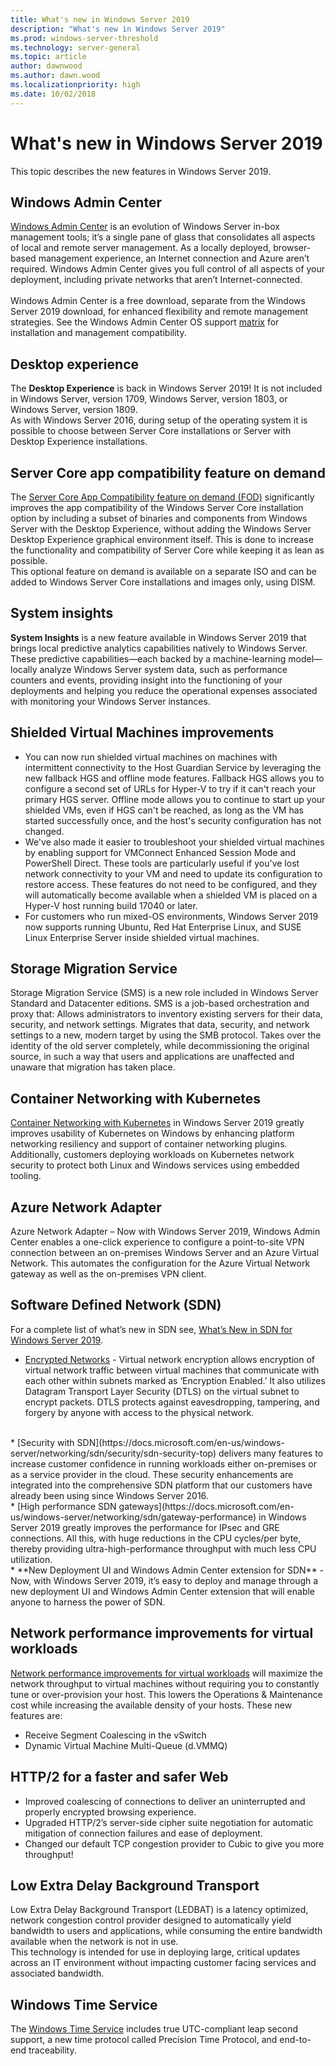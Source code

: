 ```yaml
---
title: What's new in Windows Server 2019
description: "What's new in Windows Server 2019"
ms.prod: windows-server-threshold
ms.technology: server-general
ms.topic: article
author: dawnwood
ms.author: dawn.wood
ms.localizationpriority: high
ms.date: 10/02/2018
---
```


# What's new in Windows Server 2019

This topic describes the new features in Windows Server 2019. 

## Windows Admin Center

[Windows Admin Center](https://docs.microsoft.com/en-us/windows-server/manage/windows-admin-center/overview) is an evolution of Windows Server in-box management tools; it’s a single pane of glass that consolidates all aspects of local and remote server management. 
As a locally deployed, browser-based management experience, an Internet connection and Azure aren’t required. Windows Admin Center gives you full control of all aspects of your deployment, 
including private networks that aren’t Internet-connected.
<br/><br/>
Windows Admin Center is a free download, separate from the Windows Server 2019 download, for enhanced flexibility and remote management strategies.  See the Windows Admin Center OS support [matrix](https://docs.microsoft.com/en-us/windows-server/manage/windows-admin-center/plan/installation-options) for installation and management compatibility.

## Desktop experience

The <b>Desktop Experience</b> is back in Windows Server 2019!  It is not included in Windows Server, version 1709, Windows Server, version 1803, or Windows Server, version 1809.  
As with Windows Server 2016, during setup of the operating system it is possible to choose between Server Core installations or Server with Desktop Experience installations.

## Server Core app compatibility feature on demand

The [Server Core App Compatibility feature on demand (FOD)](https://docs.microsoft.com/en-us/windows-server/get-started-19/install-fod-19) significantly improves the app compatibility of the Windows Server Core installation option by including a subset of binaries and components from Windows Server with the Desktop Experience, without adding the Windows Server Desktop Experience graphical environment itself.  This is done to increase the functionality and compatibility of Server Core while keeping it as lean as possible.  
This optional feature on demand is available on a separate ISO and can be added to Windows Server Core installations and images only, using DISM. 

## System insights

<b>System Insights</b> is a new feature available in Windows Server 2019 that brings local predictive analytics capabilities natively to Windows Server. These predictive capabilities—each backed by a machine-learning model—locally analyze Windows Server system data, such as performance counters and events, 
providing insight into the functioning of your deployments and helping you reduce the operational expenses associated with monitoring your Windows Server instances. 

## Shielded Virtual Machines improvements

* You can now run shielded virtual machines on machines with intermittent connectivity to the Host Guardian Service by leveraging the new fallback HGS and offline mode features. Fallback HGS allows you to configure a second set of URLs for Hyper-V to try if it can't reach your primary HGS server. 
Offline mode allows you to continue to start up your shielded VMs, even if HGS can't be reached, as long as the VM has started successfully once, and the host's security configuration has not changed.
* We've also made it easier to troubleshoot your shielded virtual machines by enabling support for VMConnect Enhanced Session Mode and PowerShell Direct. These tools are particularly useful if you've lost network connectivity to your VM and need to update its configuration to restore access. 
These features do not need to be configured, and they will automatically become available when a shielded VM is placed on a Hyper-V host running build 17040 or later.
* For customers who run mixed-OS environments, Windows Server 2019 now supports running Ubuntu, Red Hat Enterprise Linux, and SUSE Linux Enterprise Server inside shielded virtual machines. 

## Storage Migration Service

Storage Migration Service (SMS) is a new role included in Windows Server Standard and Datacenter editions. SMS is a job-based orchestration and proxy that:
Allows administrators to inventory existing servers for their data, security, and network settings.
Migrates that data, security, and network settings to a new, modern target by using the SMB protocol.
Takes over the identity of the old server completely, while decommissioning the original source, in such a way that users and applications are unaffected and unaware that migration has taken place. 

## Container Networking with Kubernetes

[Container Networking with Kubernetes](https://docs.microsoft.com/en-us/windows-server/networking/sdn/technologies/containers/container-networking-overview) in Windows Server 2019 greatly improves usability of Kubernetes on Windows by enhancing platform networking resiliency and support of container networking plugins. 
Additionally, customers deploying workloads on Kubernetes network security to protect both Linux and Windows services using embedded tooling.

## Azure Network Adapter

Azure Network Adapter – Now with Windows Server 2019, Windows Admin Center enables a one-click experience to configure a point-to-site VPN connection between an on-premises Windows Server and an Azure Virtual Network.
This automates the configuration for the Azure Virtual Network gateway as well as the on-premises VPN client.  

## Software Defined Network (SDN)

For a complete list of what’s new in SDN see, [What’s New in SDN for Windows Server 2019](https://docs.microsoft.com/en-us/windows-server/networking/sdn/sdn-whats-new).
<br/>
* [Encrypted Networks](https://docs.microsoft.com/en-us/windows-server/networking/sdn/sdn-whats-new) - Virtual network encryption allows encryption of virtual network traffic between virtual machines that communicate with each other within subnets marked as ‘Encryption Enabled.’ 
It also utilizes Datagram Transport Layer Security (DTLS) on the virtual subnet to encrypt packets. DTLS protects against eavesdropping, tampering, and forgery by anyone with access to the physical network.
<br/>
* [Security with SDN](https://docs.microsoft.com/en-us/windows-server/networking/sdn/security/sdn-security-top) delivers many features to increase customer confidence in running workloads either on-premises or as a service provider in the cloud. 
These security enhancements are integrated into the comprehensive SDN platform that our customers have already been using since Windows Server 2016.
<br/>
* [High performance SDN gateways](https://docs.microsoft.com/en-us/windows-server/networking/sdn/gateway-performance) in Windows Server 2019 greatly improves the performance for IPsec and GRE connections. 
All this, with huge reductions in the CPU cycles/per byte, thereby providing ultra-high-performance throughput with much less CPU utilization.
<br/>
* **New Deployment UI and Windows Admin Center extension for SDN** - Now, with Windows Server 2019, it’s easy to deploy and manage through a new deployment UI and Windows Admin Center extension 
that will enable anyone to harness the power of SDN. 

## Network performance improvements for virtual workloads

[Network performance improvements for virtual workloads](https://docs.microsoft.com/en-us/windows-server/networking/technologies/hpn/hpn-insider-preview) will maximize the network throughput to virtual machines without requiring you to constantly tune or over-provision your host. This lowers the Operations & Maintenance cost while increasing the available density of your hosts. These new features are:

* Receive Segment Coalescing in the vSwitch
* Dynamic Virtual Machine Multi-Queue (d.VMMQ)

## HTTP/2 for a faster and safer Web

* Improved coalescing of connections to deliver an uninterrupted and properly encrypted browsing experience.
* Upgraded HTTP/2’s server-side cipher suite negotiation for automatic mitigation of connection failures and ease of deployment.
* Changed our default TCP congestion provider to Cubic to give you more throughput!

## Low Extra Delay Background Transport

Low Extra Delay Background Transport (LEDBAT) is a latency optimized, network congestion control provider designed to automatically yield bandwidth to users and applications, while consuming the entire bandwidth available when the network is not in use.   
This technology is intended for use in deploying large, critical updates across an IT environment without impacting customer facing services and associated bandwidth.

## Windows Time Service

The [Windows Time Service](https://docs.microsoft.com/en-us/windows-server/networking/windows-time-service/insider-preview) includes true UTC-compliant leap second support, a new time protocol called Precision Time Protocol, and end-to-end traceability.
